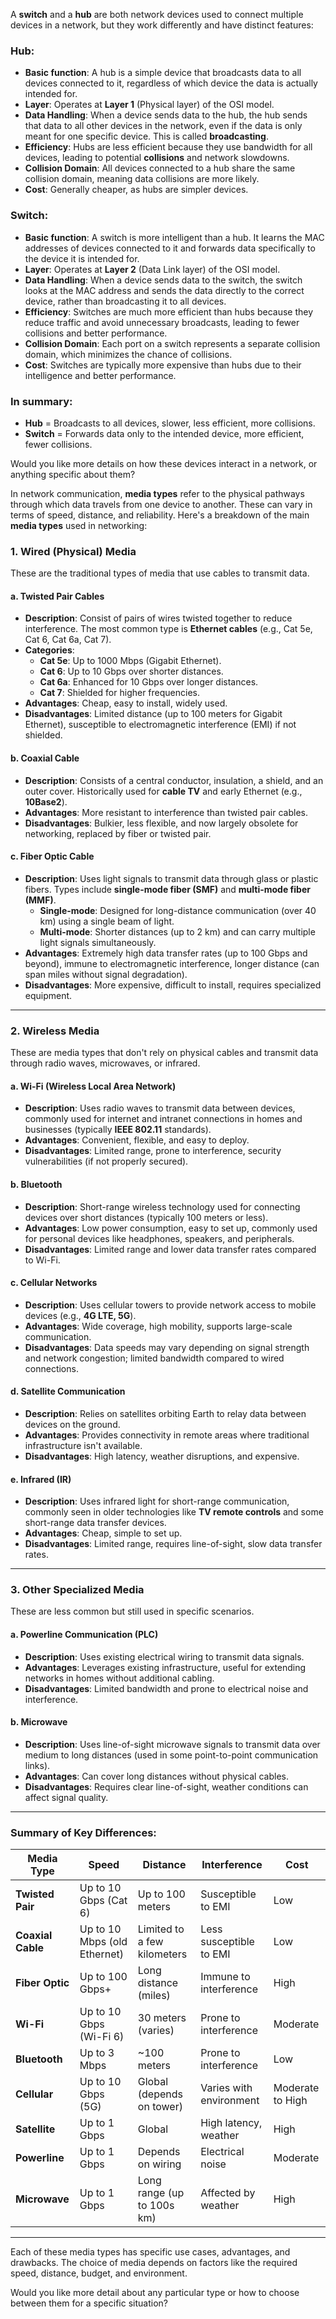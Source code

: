 

A **switch** and a **hub** are both network devices used to connect multiple devices in a network, but they work differently and have distinct features:

### Hub:
- **Basic function**: A hub is a simple device that broadcasts data to all devices connected to it, regardless of which device the data is actually intended for.
- **Layer**: Operates at **Layer 1** (Physical layer) of the OSI model.
- **Data Handling**: When a device sends data to the hub, the hub sends that data to all other devices in the network, even if the data is only meant for one specific device. This is called **broadcasting**.
- **Efficiency**: Hubs are less efficient because they use bandwidth for all devices, leading to potential **collisions** and network slowdowns.
- **Collision Domain**: All devices connected to a hub share the same collision domain, meaning data collisions are more likely.
- **Cost**: Generally cheaper, as hubs are simpler devices.

### Switch:
- **Basic function**: A switch is more intelligent than a hub. It learns the MAC addresses of devices connected to it and forwards data specifically to the device it is intended for.
- **Layer**: Operates at **Layer 2** (Data Link layer) of the OSI model.
- **Data Handling**: When a device sends data to the switch, the switch looks at the MAC address and sends the data directly to the correct device, rather than broadcasting it to all devices.
- **Efficiency**: Switches are much more efficient than hubs because they reduce traffic and avoid unnecessary broadcasts, leading to fewer collisions and better performance.
- **Collision Domain**: Each port on a switch represents a separate collision domain, which minimizes the chance of collisions.
- **Cost**: Switches are typically more expensive than hubs due to their intelligence and better performance.

### In summary:
- **Hub** = Broadcasts to all devices, slower, less efficient, more collisions.
- **Switch** = Forwards data only to the intended device, more efficient, fewer collisions.

Would you like more details on how these devices interact in a network, or anything specific about them?

In network communication, **media types** refer to the physical pathways through which data travels from one device to another. These can vary in terms of speed, distance, and reliability. Here's a breakdown of the main **media types** used in networking:

### 1. **Wired (Physical) Media**
These are the traditional types of media that use cables to transmit data.

#### a. **Twisted Pair Cables**
- **Description**: Consist of pairs of wires twisted together to reduce interference. The most common type is **Ethernet cables** (e.g., Cat 5e, Cat 6, Cat 6a, Cat 7).
- **Categories**:
  - **Cat 5e**: Up to 1000 Mbps (Gigabit Ethernet).
  - **Cat 6**: Up to 10 Gbps over shorter distances.
  - **Cat 6a**: Enhanced for 10 Gbps over longer distances.
  - **Cat 7**: Shielded for higher frequencies.
- **Advantages**: Cheap, easy to install, widely used.
- **Disadvantages**: Limited distance (up to 100 meters for Gigabit Ethernet), susceptible to electromagnetic interference (EMI) if not shielded.

#### b. **Coaxial Cable**
- **Description**: Consists of a central conductor, insulation, a shield, and an outer cover. Historically used for **cable TV** and early Ethernet (e.g., **10Base2**).
- **Advantages**: More resistant to interference than twisted pair cables.
- **Disadvantages**: Bulkier, less flexible, and now largely obsolete for networking, replaced by fiber or twisted pair.

#### c. **Fiber Optic Cable**
- **Description**: Uses light signals to transmit data through glass or plastic fibers. Types include **single-mode fiber (SMF)** and **multi-mode fiber (MMF)**.
  - **Single-mode**: Designed for long-distance communication (over 40 km) using a single beam of light.
  - **Multi-mode**: Shorter distances (up to 2 km) and can carry multiple light signals simultaneously.
- **Advantages**: Extremely high data transfer rates (up to 100 Gbps and beyond), immune to electromagnetic interference, longer distance (can span miles without signal degradation).
- **Disadvantages**: More expensive, difficult to install, requires specialized equipment.

---

### 2. **Wireless Media**
These are media types that don't rely on physical cables and transmit data through radio waves, microwaves, or infrared.

#### a. **Wi-Fi (Wireless Local Area Network)**
- **Description**: Uses radio waves to transmit data between devices, commonly used for internet and intranet connections in homes and businesses (typically **IEEE 802.11** standards).
- **Advantages**: Convenient, flexible, and easy to deploy.
- **Disadvantages**: Limited range, prone to interference, security vulnerabilities (if not properly secured).

#### b. **Bluetooth**
- **Description**: Short-range wireless technology used for connecting devices over short distances (typically 100 meters or less).
- **Advantages**: Low power consumption, easy to set up, commonly used for personal devices like headphones, speakers, and peripherals.
- **Disadvantages**: Limited range and lower data transfer rates compared to Wi-Fi.

#### c. **Cellular Networks**
- **Description**: Uses cellular towers to provide network access to mobile devices (e.g., **4G LTE, 5G**).
- **Advantages**: Wide coverage, high mobility, supports large-scale communication.
- **Disadvantages**: Data speeds may vary depending on signal strength and network congestion; limited bandwidth compared to wired connections.

#### d. **Satellite Communication**
- **Description**: Relies on satellites orbiting Earth to relay data between devices on the ground.
- **Advantages**: Provides connectivity in remote areas where traditional infrastructure isn't available.
- **Disadvantages**: High latency, weather disruptions, and expensive.

#### e. **Infrared (IR)**
- **Description**: Uses infrared light for short-range communication, commonly seen in older technologies like **TV remote controls** and some short-range data transfer devices.
- **Advantages**: Cheap, simple to set up.
- **Disadvantages**: Limited range, requires line-of-sight, slow data transfer rates.

---

### 3. **Other Specialized Media**
These are less common but still used in specific scenarios.

#### a. **Powerline Communication (PLC)**
- **Description**: Uses existing electrical wiring to transmit data signals.
- **Advantages**: Leverages existing infrastructure, useful for extending networks in homes without additional cabling.
- **Disadvantages**: Limited bandwidth and prone to electrical noise and interference.

#### b. **Microwave**
- **Description**: Uses line-of-sight microwave signals to transmit data over medium to long distances (used in some point-to-point communication links).
- **Advantages**: Can cover long distances without physical cables.
- **Disadvantages**: Requires clear line-of-sight, weather conditions can affect signal quality.

---

### Summary of Key Differences:

| **Media Type**        | **Speed**                  | **Distance**              | **Interference**           | **Cost**                  |
|-----------------------|----------------------------|---------------------------|----------------------------|---------------------------|
| **Twisted Pair**       | Up to 10 Gbps (Cat 6)      | Up to 100 meters          | Susceptible to EMI         | Low                       |
| **Coaxial Cable**      | Up to 10 Mbps (old Ethernet)| Limited to a few kilometers| Less susceptible to EMI     | Low                       |
| **Fiber Optic**        | Up to 100 Gbps+            | Long distance (miles)     | Immune to interference     | High                      |
| **Wi-Fi**              | Up to 10 Gbps (Wi-Fi 6)    | 30 meters (varies)        | Prone to interference      | Moderate                  |
| **Bluetooth**          | Up to 3 Mbps               | ~100 meters               | Prone to interference      | Low                       |
| **Cellular**           | Up to 10 Gbps (5G)         | Global (depends on tower) | Varies with environment    | Moderate to High          |
| **Satellite**          | Up to 1 Gbps               | Global                    | High latency, weather     | High                      |
| **Powerline**          | Up to 1 Gbps               | Depends on wiring         | Electrical noise           | Moderate                  |
| **Microwave**          | Up to 1 Gbps               | Long range (up to 100s km)| Affected by weather       | High                      |

---

Each of these media types has specific use cases, advantages, and drawbacks. The choice of media depends on factors like the required speed, distance, budget, and environment.

Would you like more detail about any particular type or how to choose between them for a specific situation?